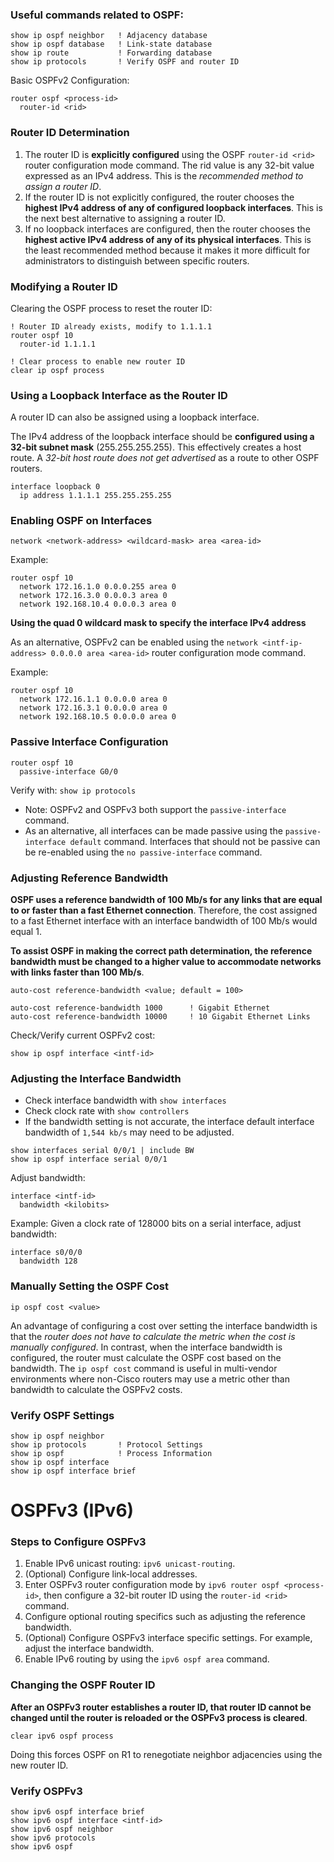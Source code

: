 ### Useful commands related to OSPF:

```
show ip ospf neighbor   ! Adjacency database
show ip ospf database   ! Link-state database
show ip route           ! Forwarding database
show ip protocols       ! Verify OSPF and router ID
```

Basic OSPFv2 Configuration:

```
router ospf <process-id>
  router-id <rid>
```

### Router ID Determination

1. The router ID is **explicitly configured** using the OSPF `router-id <rid>` router configuration mode command. The rid value is any 32-bit value expressed as an IPv4 address. This is the *recommended method to assign a router ID*.
2. If the router ID is not explicitly configured, the router chooses the **highest IPv4 address of any of configured loopback interfaces**. This is the next best alternative to assigning a router ID.
3. If no loopback interfaces are configured, then the router chooses the **highest active IPv4 address of any of its physical interfaces**. This is the least recommended method because it makes it more difficult for administrators to distinguish between specific routers.

### Modifying a Router ID

Clearing the OSPF process to reset the router ID:

```
! Router ID already exists, modify to 1.1.1.1
router ospf 10
  router-id 1.1.1.1

! Clear process to enable new router ID
clear ip ospf process
```

### Using a Loopback Interface as the Router ID

A router ID can also be assigned using a loopback interface.

The IPv4 address of the loopback interface should be **configured using a 32-bit subnet mask** (255.255.255.255). This effectively creates a host route. A *32-bit host route does not get advertised* as a route to other OSPF routers.

```
interface loopback 0
  ip address 1.1.1.1 255.255.255.255
```

### Enabling OSPF on Interfaces

```
network <network-address> <wildcard-mask> area <area-id>
```

Example:

```
router ospf 10
  network 172.16.1.0 0.0.0.255 area 0
  network 172.16.3.0 0.0.0.3 area 0
  network 192.168.10.4 0.0.0.3 area 0
```

**Using the quad 0 wildcard mask to specify the interface IPv4 address**

As an alternative, OSPFv2 can be enabled using the `network <intf-ip-address> 0.0.0.0 area <area-id>` router configuration mode command.

Example:

```
router ospf 10
  network 172.16.1.1 0.0.0.0 area 0
  network 172.16.3.1 0.0.0.0 area 0
  network 192.168.10.5 0.0.0.0 area 0
```

### Passive Interface Configuration

```
router ospf 10
  passive-interface G0/0
```

Verify with: `show ip protocols`

- Note: OSPFv2 and OSPFv3 both support the `passive-interface` command.
- As an alternative, all interfaces can be made passive using the `passive-interface default` command. Interfaces that should not be passive can be re-enabled using the `no passive-interface` command.

### Adjusting Reference Bandwidth

**OSPF uses a reference bandwidth of 100 Mb/s for any links that are equal to or faster than a fast Ethernet connection**. Therefore, the cost assigned to a fast Ethernet interface with an interface bandwidth of 100 Mb/s would equal 1.

**To assist OSPF in making the correct path determination, the reference bandwidth must be changed to a higher value to accommodate networks with links faster than 100 Mb/s**.

```
auto-cost reference-bandwidth <value; default = 100>

auto-cost reference-bandwidth 1000      ! Gigabit Ethernet
auto-cost reference-bandwidth 10000     ! 10 Gigabit Ethernet Links
```

Check/Verify current OSPFv2 cost:

```
show ip ospf interface <intf-id>
```

### Adjusting the Interface Bandwidth

- Check interface bandwidth with `show interfaces`
- Check clock rate with `show controllers`
- If the bandwidth setting is not accurate, the interface default interface bandwidth of `1,544 kb/s` may need to be adjusted.


```
show interfaces serial 0/0/1 | include BW
show ip ospf interface serial 0/0/1
```

Adjust bandwidth:

```
interface <intf-id>
  bandwidth <kilobits>
```

Example: Given a clock rate of 128000 bits on a serial interface, adjust bandwidth:

```
interface s0/0/0
  bandwidth 128
```

### Manually Setting the OSPF Cost

```
ip ospf cost <value>
```

An advantage of configuring a cost over setting the interface bandwidth is that the *router does not have to calculate the metric when the cost is manually configured*. In contrast, when the interface bandwidth is configured, the router must calculate the OSPF cost based on the bandwidth. The `ip ospf cost` command is useful in multi-vendor environments where non-Cisco routers may use a metric other than bandwidth to calculate the OSPFv2 costs.

### Verify OSPF Settings

```
show ip ospf neighbor
show ip protocols       ! Protocol Settings
show ip ospf            ! Process Information
show ip ospf interface
show ip ospf interface brief
```

# OSPFv3 (IPv6)

### Steps to Configure OSPFv3

1. Enable IPv6 unicast routing: `ipv6 unicast-routing`.
2. (Optional) Configure link-local addresses.
3. Enter OSPFv3 router configuration mode by `ipv6 router ospf <process-id>`, then configure a 32-bit router ID using the `router-id <rid>` command.
4. Configure optional routing specifics such as adjusting the reference bandwidth.
5. (Optional) Configure OSPFv3 interface specific settings. For example, adjust the interface bandwidth.
6. Enable IPv6 routing by using the `ipv6 ospf area` command.

### Changing the OSPF Router ID

**After an OSPFv3 router establishes a router ID, that router ID cannot be changed until the router is reloaded or the OSPFv3 process is cleared**.

```
clear ipv6 ospf process
```

Doing this forces OSPF on R1 to renegotiate neighbor adjacencies using the new router ID.

### Verify OSPFv3

```
show ipv6 ospf interface brief
show ipv6 ospf interface <intf-id>
show ipv6 ospf neighbor
show ipv6 protocols
show ipv6 ospf
```
